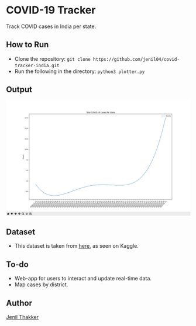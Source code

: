 # COVID-19 Tracker
Track COVID cases in India per state.

## How to Run
- Clone the repository: `git clone https://github.com/jenil04/covid-tracker-india.git`
- Run the following in the directory: `python3 plotter.py`

## Output

<p align="center">
  <img src="https://github.com/jenil04/covid-tracker-india/blob/master/output-graphs/sample_output.png">
</p>

## Dataset 
- This dataset is taken from [here](https://www.kaggle.com/imdevskp/covid19-corona-virus-india-dataset/data), as seen on Kaggle.

## To-do
- Web-app for users to interact and update real-time data.
- Map cases by district.

## Author
[Jenil Thakker](https://github.com/jenil04)
